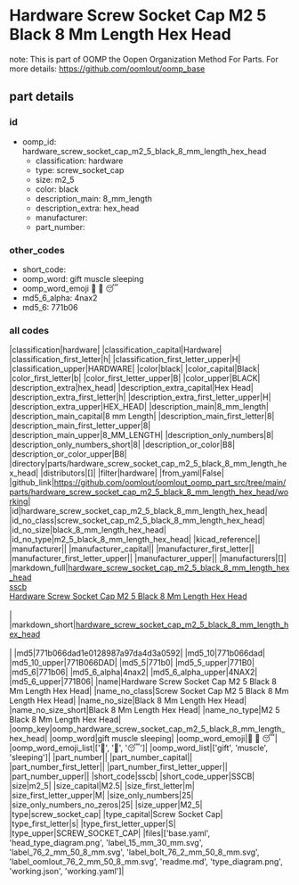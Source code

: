 # Hardware Screw Socket Cap M2 5 Black 8 Mm Length Hex Head  

note: This is part of OOMP the Oopen Organization Method For Parts. For more details: https://github.com/oomlout/oomp_base

##  part details





### id
* oomp_id: hardware_screw_socket_cap_m2_5_black_8_mm_length_hex_head
  * classification: hardware
  * type: screw_socket_cap
  * size: m2_5
  * color: black
  * description_main: 8_mm_length
  * description_extra: hex_head
  * manufacturer: 
  * part_number: 

### other_codes
* short_code: 
* oomp_word: gift muscle sleeping
* oomp_word_emoji :gift: :muscle: :sleeping:
* md5_6_alpha: 4nax2
* md5_6: 771b06

### all codes 
|classification|hardware|
|classification_capital|Hardware|
|classification_first_letter|h|
|classification_first_letter_upper|H|
|classification_upper|HARDWARE|
|color|black|
|color_capital|Black|
|color_first_letter|b|
|color_first_letter_upper|B|
|color_upper|BLACK|
|description_extra|hex_head|
|description_extra_capital|Hex Head|
|description_extra_first_letter|h|
|description_extra_first_letter_upper|H|
|description_extra_upper|HEX_HEAD|
|description_main|8_mm_length|
|description_main_capital|8 mm Length|
|description_main_first_letter|8|
|description_main_first_letter_upper|8|
|description_main_upper|8_MM_LENGTH|
|description_only_numbers|8|
|description_only_numbers_short|8|
|description_or_color|B8|
|description_or_color_upper|B8|
|directory|parts/hardware_screw_socket_cap_m2_5_black_8_mm_length_hex_head|
|distributors|[]|
|filter|hardware|
|from_yaml|False|
|github_link|https://github.com/oomlout/oomlout_oomp_part_src/tree/main/parts/hardware_screw_socket_cap_m2_5_black_8_mm_length_hex_head/working|
|id|hardware_screw_socket_cap_m2_5_black_8_mm_length_hex_head|
|id_no_class|screw_socket_cap_m2_5_black_8_mm_length_hex_head|
|id_no_size|black_8_mm_length_hex_head|
|id_no_type|m2_5_black_8_mm_length_hex_head|
|kicad_reference||
|manufacturer||
|manufacturer_capital||
|manufacturer_first_letter||
|manufacturer_first_letter_upper||
|manufacturer_upper||
|manufacturers|[]|
|markdown_full|[hardware_screw_socket_cap_m2_5_black_8_mm_length_hex_head](https://github.com/oomlout/oomlout_oomp_part_src/tree/main/parts/hardware_screw_socket_cap_m2_5_black_8_mm_length_hex_head/working)<br>[sscb](https://github.com/oomlout/oomlout_oomp_part_src/tree/main/parts/hardware_screw_socket_cap_m2_5_black_8_mm_length_hex_head/working)<br>[Hardware Screw Socket Cap M2 5 Black 8 Mm Length Hex Head](https://github.com/oomlout/oomlout_oomp_part_src/tree/main/parts/hardware_screw_socket_cap_m2_5_black_8_mm_length_hex_head/working)<br><br>|
|markdown_short|[hardware_screw_socket_cap_m2_5_black_8_mm_length_hex_head](https://github.com/oomlout/oomlout_oomp_part_src/tree/main/parts/hardware_screw_socket_cap_m2_5_black_8_mm_length_hex_head/working)<br><br>|
|md5|771b066dad1e0128987a97da4d3a0592|
|md5_10|771b066dad|
|md5_10_upper|771B066DAD|
|md5_5|771b0|
|md5_5_upper|771B0|
|md5_6|771b06|
|md5_6_alpha|4nax2|
|md5_6_alpha_upper|4NAX2|
|md5_6_upper|771B06|
|name|Hardware Screw Socket Cap M2 5 Black 8 Mm Length Hex Head|
|name_no_class|Screw Socket Cap M2 5 Black 8 Mm Length Hex Head|
|name_no_size|Black 8 Mm Length Hex Head|
|name_no_size_short|Black 8 Mm Length Hex Head|
|name_no_type|M2 5 Black 8 Mm Length Hex Head|
|oomp_key|oomp_hardware_screw_socket_cap_m2_5_black_8_mm_length_hex_head|
|oomp_word|gift muscle sleeping|
|oomp_word_emoji|:gift: :muscle: :sleeping:|
|oomp_word_emoji_list|[':gift:', ':muscle:', ':sleeping:']|
|oomp_word_list|['gift', 'muscle', 'sleeping']|
|part_number||
|part_number_capital||
|part_number_first_letter||
|part_number_first_letter_upper||
|part_number_upper||
|short_code|sscb|
|short_code_upper|SSCB|
|size|m2_5|
|size_capital|M2.5|
|size_first_letter|m|
|size_first_letter_upper|M|
|size_only_numbers|25|
|size_only_numbers_no_zeros|25|
|size_upper|M2_5|
|type|screw_socket_cap|
|type_capital|Screw Socket Cap|
|type_first_letter|s|
|type_first_letter_upper|S|
|type_upper|SCREW_SOCKET_CAP|
|files|['base.yaml', 'head_type_diagram.png', 'label_15_mm_30_mm.svg', 'label_76_2_mm_50_8_mm.svg', 'label_bolt_76_2_mm_50_8_mm.svg', 'label_oomlout_76_2_mm_50_8_mm.svg', 'readme.md', 'type_diagram.png', 'working.json', 'working.yaml']|
